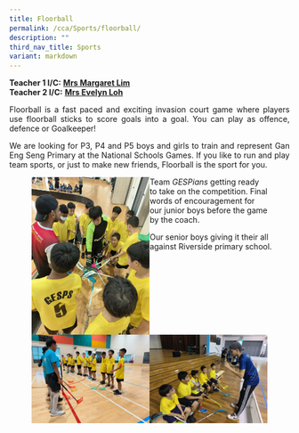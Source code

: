 ```yaml
---
title: Floorball
permalink: /cca/Sports/floorball/
description: ""
third_nav_title: Sports
variant: markdown
---
```

**Teacher 1 I/C:**&nbsp;**[Mrs Margaret Lim](mailto:low_hong_mei_margaret@schools.gov.sg)**<br>
**Teacher 2 I/C:**&nbsp;**[Mrs Evelyn Loh](mailto:soh_hwee_lin@schools.gov.sg)**


  
<p align="justify">Floorball is a fast paced and exciting invasion court game where players use floorball sticks to score goals into a goal. You can play as offence, defence or Goalkeeper!</p>

<p align="justify">We are looking for P3, P4 and P5 boys and girls to train and represent Gan Eng Seng Primary at the National Schools Games. If you like to run and play team sports, or just to make new friends, Floorball is the sport for you.</p>

<figure>
<img src="/images/Floorball___Team_Gespians_getting_ready_to_take_on_the_competition_.jpg" style="width:50.1%" align="left">
	Team <i>GESPians</i> getting ready to take on the competition.
<img src="/images/Floorball___Final_words_of_encouragement_for_our_junior_boys_before_the__game_by_the_coach_.jpg" style="width:50%" align="right">
	Final words of encouragement for our junior boys before the game by the coach.
<img src="/images/Floorball___Our_senior_boys_giving_it_their_all_against_Riverside_primary_school_.jpg" style="width:50%" align="right">
</figure>
	Our senior boys giving it their all against Riverside primary school.

